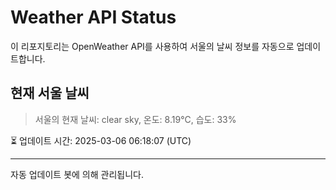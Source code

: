 
# Weather API Status

이 리포지토리는 OpenWeather API를 사용하여 서울의 날씨 정보를 자동으로 업데이트합니다.

## 현재 서울 날씨
> 서울의 현재 날씨: clear sky, 온도: 8.19°C, 습도: 33%

⏳ 업데이트 시간: 2025-03-06 06:18:07 (UTC)

---
자동 업데이트 봇에 의해 관리됩니다.
